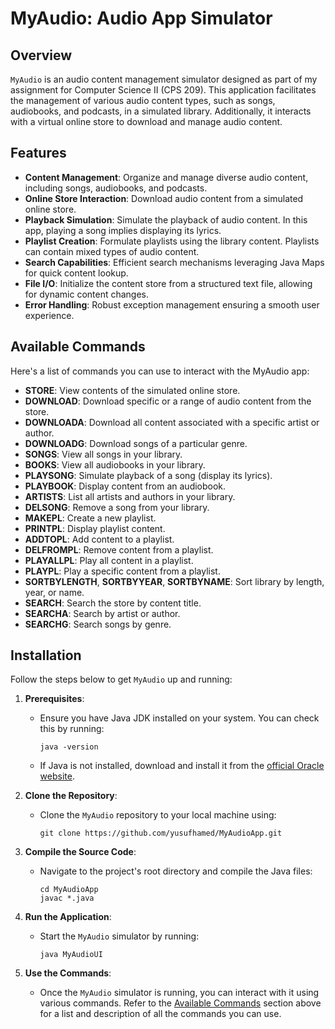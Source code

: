 # MyAudio: Audio App Simulator

## Overview

`MyAudio` is an audio content management simulator designed as part of my assignment for Computer Science II (CPS 209). This application facilitates the management of various audio content types, such as songs, audiobooks, and podcasts, in a simulated library. Additionally, it interacts with a virtual online store to download and manage audio content.

## Features

- **Content Management**: Organize and manage diverse audio content, including songs, audiobooks, and podcasts.
- **Online Store Interaction**: Download audio content from a simulated online store.
- **Playback Simulation**: Simulate the playback of audio content. In this app, playing a song implies displaying its lyrics.
- **Playlist Creation**: Formulate playlists using the library content. Playlists can contain mixed types of audio content.
- **Search Capabilities**: Efficient search mechanisms leveraging Java Maps for quick content lookup.
- **File I/O**: Initialize the content store from a structured text file, allowing for dynamic content changes.
- **Error Handling**: Robust exception management ensuring a smooth user experience.

## Available Commands

Here's a list of commands you can use to interact with the MyAudio app:

- **STORE**: View contents of the simulated online store.
- **DOWNLOAD**: Download specific or a range of audio content from the store.
- **DOWNLOADA**: Download all content associated with a specific artist or author.
- **DOWNLOADG**: Download songs of a particular genre.
- **SONGS**: View all songs in your library.
- **BOOKS**: View all audiobooks in your library.
- **PLAYSONG**: Simulate playback of a song (display its lyrics).
- **PLAYBOOK**: Display content from an audiobook.
- **ARTISTS**: List all artists and authors in your library.
- **DELSONG**: Remove a song from your library.
- **MAKEPL**: Create a new playlist.
- **PRINTPL**: Display playlist content.
- **ADDTOPL**: Add content to a playlist.
- **DELFROMPL**: Remove content from a playlist.
- **PLAYALLPL**: Play all content in a playlist.
- **PLAYPL**: Play a specific content from a playlist.
- **SORTBYLENGTH**, **SORTBYYEAR**, **SORTBYNAME**: Sort library by length, year, or name.
- **SEARCH**: Search the store by content title.
- **SEARCHA**: Search by artist or author.
- **SEARCHG**: Search songs by genre.


## Installation

Follow the steps below to get `MyAudio` up and running:

1. **Prerequisites**:
   - Ensure you have Java JDK installed on your system. You can check this by running:
     ```
     java -version
     ```
   - If Java is not installed, download and install it from the [official Oracle website](https://www.oracle.com/java/technologies/javase-jdk11-downloads.html).

2. **Clone the Repository**:
   - Clone the `MyAudio` repository to your local machine using:
     ```
     git clone https://github.com/yusufhamed/MyAudioApp.git
     ```

3. **Compile the Source Code**:
   - Navigate to the project's root directory and compile the Java files:
     ```
     cd MyAudioApp
     javac *.java
     ```

4. **Run the Application**:
   - Start the `MyAudio` simulator by running:
     ```
     java MyAudioUI
     ```

5. **Use the Commands**:
   - Once the `MyAudio` simulator is running, you can interact with it using various commands. Refer to the [Available Commands](#available-commands) section above for a list and description of all the commands you can use.

